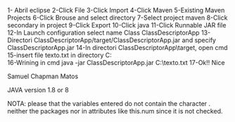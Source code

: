 1- Abril eclipse
2-Click File
3-Click Import
4-Click Maven
5-Existing Maven Projects
6-Click Brouse and select directory
7-Select project maven
8-Click secondary in project
9-Click Export
10-Click java
11-Click Runnable JAR file
12-In Launch configuration select name Class ClassDescriptorApp
13-Directori ClassDescriptorApp/target/ClassDescriptorApp.jar and specify ClassDescriptorApp.jar
14-In directori ClassDescriptorApp\target, open cmd
15-insert file texto.txt in directory C:\
16-Wrining in cmd java -jar ClassDescriptorApp.jar C:\\texto.txt
17-Ok!! Nice

Samuel Chapman Matos

JAVA version 1.8 or 8


NOTA: please that the variables entered do not contain the character . neither the packages nor in attributes 
like this.num since it is not checked.